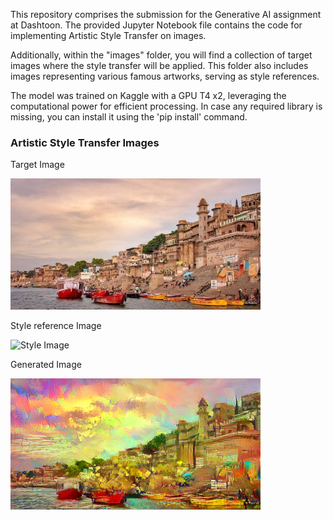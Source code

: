 This repository comprises the submission for the Generative AI assignment at Dashtoon. The provided Jupyter Notebook file contains the code for implementing Artistic Style Transfer on images.

Additionally, within the "images" folder, you will find a collection of target images where the style transfer will be applied. This folder also includes images representing various famous artworks, serving as style references.

The model was trained on Kaggle with a GPU T4 x2, leveraging the computational power for efficient processing. In case any required library is missing, you can install it using the 'pip install' command.

### Artistic Style Transfer Images

Target Image

<img src="images/target/banaras.jpg" alt="Target Image" width="400">

Style reference Image

<img src="images/target/style2.jpg" alt="Style Image" width="400">

Generated Image

<img src="images/generated_result_at_iteration_399.png" alt="Generated Image" width="400">

